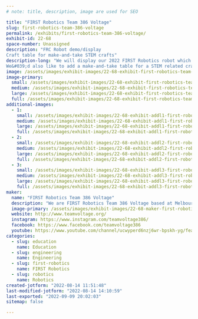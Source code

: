 ```yaml
---
# note: title, description, image are used for SEO

title: "FIRST Robotics Team 386 Voltage"
slug: first-robotics-team-386-voltage
permalink: /exhibits/first-robotics-team-386-voltage/
exhibit-id: 22-68
space-number: Unassigned
description: "FRC Robot demo/display
Craft table for make-and-take STEM crafts"
description-long: "We will display our 2022 FIRST Robotics robot which won the Tallahassee regional competition and also competed at the Orlando regional and World Championships in Houston.  If space permits we can demonstrate it&#039;s ability to drive, track vision targets, collect balls and shoot. If not, we can just explain the operation and have a video display.
We&#039;d also like to add a make-and-take table for a STEM related craft such as paper circuits using copper tape and LEDs."
image: /assets/images/exhibit-images/22-68-exhibit-first-robotics-team-386-voltage-pxl-20220421-200511789-large.jpg
image-primary: 
  small: /assets/images/exhibit-images/22-68-exhibit-first-robotics-team-386-voltage-pxl-20220421-200511789-small.jpg
  medium: /assets/images/exhibit-images/22-68-exhibit-first-robotics-team-386-voltage-pxl-20220421-200511789-medium.jpg
  large: /assets/images/exhibit-images/22-68-exhibit-first-robotics-team-386-voltage-pxl-20220421-200511789-large.jpg
  full: /assets/images/exhibit-images/22-68-exhibit-first-robotics-team-386-voltage-pxl-20220421-200511789-full.jpg
additional-images: 
  - 1:
    small: /assets/images/exhibit-images/22-68-exhibit-addl1-first-robotics-team-386-voltage-img-0229-small.JPG
    medium: /assets/images/exhibit-images/22-68-exhibit-addl1-first-robotics-team-386-voltage-img-0229-medium.JPG
    large: /assets/images/exhibit-images/22-68-exhibit-addl1-first-robotics-team-386-voltage-img-0229-large.JPG
    full: /assets/images/exhibit-images/22-68-exhibit-addl1-first-robotics-team-386-voltage-img-0229-full.JPG
  - 2:
    small: /assets/images/exhibit-images/22-68-exhibit-addl2-first-robotics-team-386-voltage-pxl-20220814-142456032-portrait-small.jpg
    medium: /assets/images/exhibit-images/22-68-exhibit-addl2-first-robotics-team-386-voltage-pxl-20220814-142456032-portrait-medium.jpg
    large: /assets/images/exhibit-images/22-68-exhibit-addl2-first-robotics-team-386-voltage-pxl-20220814-142456032-portrait-large.jpg
    full: /assets/images/exhibit-images/22-68-exhibit-addl2-first-robotics-team-386-voltage-pxl-20220814-142456032-portrait-full.jpg
  - 3:
    small: /assets/images/exhibit-images/22-68-exhibit-addl3-first-robotics-team-386-voltage-pxl-20220814-142503770-portrait-small.jpg
    medium: /assets/images/exhibit-images/22-68-exhibit-addl3-first-robotics-team-386-voltage-pxl-20220814-142503770-portrait-medium.jpg
    large: /assets/images/exhibit-images/22-68-exhibit-addl3-first-robotics-team-386-voltage-pxl-20220814-142503770-portrait-large.jpg
    full: /assets/images/exhibit-images/22-68-exhibit-addl3-first-robotics-team-386-voltage-pxl-20220814-142503770-portrait-full.jpg
maker: 
  name: "FIRST Robotics Team 386 Voltage"
  description: "We are FIRST Robotics Team 386 Voltage based at Melbourne High School in Brevard County Florida."
  image-primary: /assets/images/exhibit-images/22-68-maker-first-robotics-team-386-voltage-2022-team-voltage-official-logo-do-not-change-under-penalty-of-death-medium.png
  website: http://www.teamvoltage.org/
  instagram: https://www.instagram.com/teamvoltage386/
  facebook: https://www.facebook.com/teamvoltage386
  youtube: https://www.youtube.com/channel/ucwyperd6nzj6wr-bpskh-yg/featured
categories: 
  - slug: education
    name: Education
  - slug: engineering
    name: Engineering
  - slug: first-robotics
    name: FIRST Robotics
  - slug: robotics
    name: Robotics
created-jotform: "2022-08-14 11:51:48"
last-modified-jotform: "2022-08-14 14:10:59"
last-exported: "2022-09-09 20:02:03"
sitemap: false

---
```

